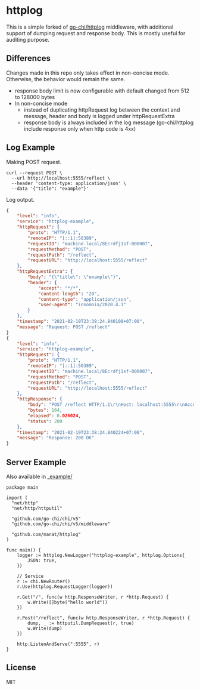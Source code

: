 httplog
=======

This is a simple forked of [go-chi/httplog](https://github.com/go-chi/httplog) middleware, with additional support of dumping request and response body. This is mostly useful for auditing purpose.

## Differences

Changes made in this repo only takes effect in non-concise mode. Otherwise, the behavior would remain the same.
* response body limit is now configurable with default changed from 512 to 128000 bytes
* In non-concise mode
  * instead of duplicating httpRequest log between the context and message, header and body is logged under  httpRequestExtra
  * response body is always included in the log message (go-chi/httplog include response only when http code is 4xx)

## Log Example

Making POST request.
```
curl --request POST \
  --url http://localhost:5555/reflect \
  --header 'content-type: application/json' \
  --data '{"title": "example"}'
```

Log output.
```json
{
    "level": "info",
    "service": "httplog-example",
    "httpRequest": {
        "proto": "HTTP/1.1",
        "remoteIP": "[::1]:50389",
        "requestID": "machine.local/8Ecrdfj1sf-000007",
        "requestMethod": "POST",
        "requestPath": "/reflect",
        "requestURL": "http://localhost:5555/reflect"
    },
    "httpRequestExtra": {
        "body": "{\"title\": \"example\"}",
        "header": {
            "accept": "*/*",
            "content-length": "20",
            "content-type": "application/json",
            "user-agent": "insomnia/2020.4.1"
        }
    },
    "timestamp": "2021-02-19T23:38:24.840108+07:00",
    "message": "Request: POST /reflect"
}
{
    "level": "info",
    "service": "httplog-example",
    "httpRequest": {
        "proto": "HTTP/1.1",
        "remoteIP": "[::1]:50389",
        "requestID": "machine.local/8Ecrdfj1sf-000007",
        "requestMethod": "POST",
        "requestPath": "/reflect",
        "requestURL": "http://localhost:5555/reflect"
    },
    "httpResponse": {
        "body": "POST /reflect HTTP/1.1\r\nHost: localhost:5555\r\nAccept: */*\r\nContent-Length: 20\r\nContent-Type: application/json\r\nUser-Agent: insomnia/2020.4.1\r\n\r\n{\"title\": \"example\"}",
        "bytes": 164,
        "elapsed": 0.026024,
        "status": 200
    },
    "timestamp": "2021-02-19T23:38:24.840224+07:00",
    "message": "Response: 200 OK"
}
```

## Server Example

Also available in [_example/](./_example/)

```golang
package main

import (
  "net/http"
  "net/http/httputil"

  "github.com/go-chi/chi/v5"
  "github.com/go-chi/chi/v5/middleware"

  "github.com/manat/httplog"
)

func main() {
	logger := httplog.NewLogger("httplog-example", httplog.Options{
		JSON: true,
	})

	// Service
	r := chi.NewRouter()
	r.Use(httplog.RequestLogger(logger))

	r.Get("/", func(w http.ResponseWriter, r *http.Request) {
		w.Write([]byte("hello world"))
	})

	r.Post("/reflect", func(w http.ResponseWriter, r *http.Request) {
		dump, _ := httputil.DumpRequest(r, true)
		w.Write(dump)
	})

	http.ListenAndServe(":5555", r)
}
```

## License

MIT
